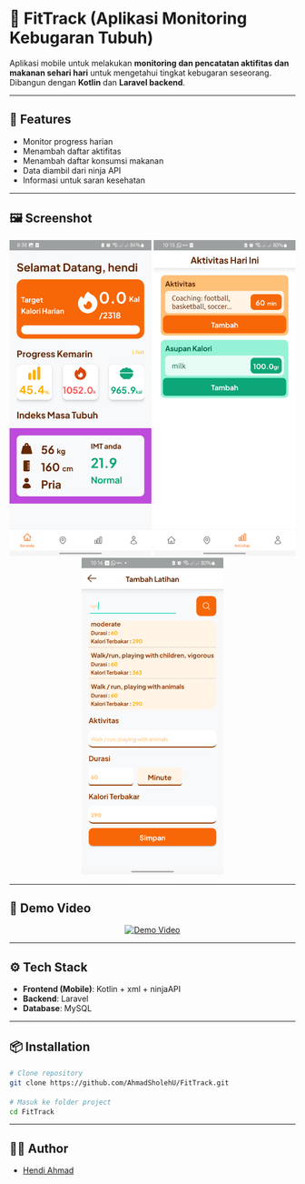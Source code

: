 # 📱 FitTrack (Aplikasi Monitoring Kebugaran Tubuh)

Aplikasi mobile untuk melakukan **monitoring dan pencatatan aktifitas dan makanan sehari hari** untuk mengetahui tingkat kebugaran seseorang.  
Dibangun dengan **Kotlin** dan **Laravel backend**.

---

## 🚀 Features
- Monitor progress harian
- Menambah daftar aktifitas
- Menambah daftar konsumsi makanan
- Data diambil dari ninja API
- Informasi untuk saran kesehatan

---

## 🖼️ Screenshot
<p align="center">
  <img src="fittr/img1.png" alt="Home Screen" width="250"/>
  <img src="fittr/img2.png" alt="Result" width="250"/>
  <img src="fittr/img3.png" alt="Riwayat" width="250"/>
</p>

---

## 🎥 Demo Video
<p align="center">
  <a href="https://youtu.be/GISUEjKLQgA?si=GXELMpv2vnO7fnUN" target="_blank">
    <img src="https://i.ytimg.com/vi/GISUEjKLQgA/hqdefault.jpg?sqp=-oaymwEnCNACELwBSFryq4qpAxkIARUAAIhCGAHYAQHiAQoIGBACGAY4AUAB&rs=AOn4CLDT4yJySifnLhGGHwPCfKrAjrJwyw" 
         alt="Demo Video" width="480"/>
  </a>
</p>

---

## ⚙️ Tech Stack
- **Frontend (Mobile)**: Kotlin + xml + ninjaAPI
- **Backend**: Laravel
- **Database**: MySQL

---

## 📦 Installation
```bash
# Clone repository
git clone https://github.com/AhmadSholehU/FitTrack.git

# Masuk ke folder project
cd FitTrack
```

---

## 👨‍💻 Author
- [Hendi Ahmad](https://github.com/AhmadSholehU)
